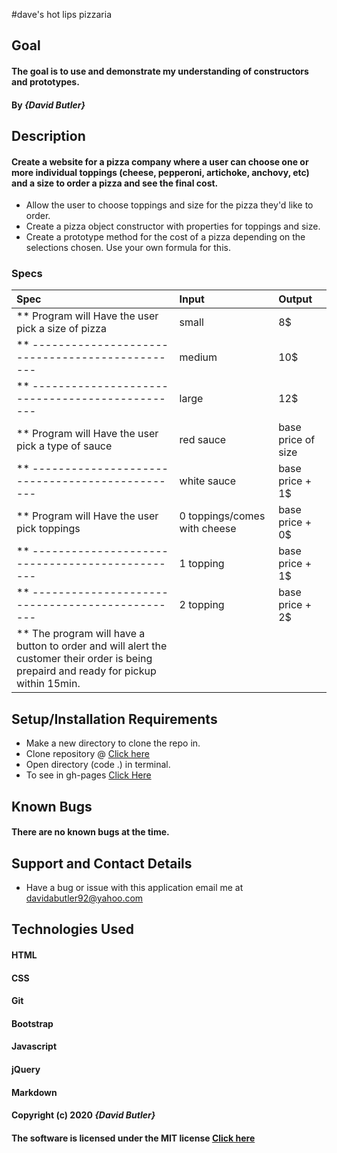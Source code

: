 #dave's hot lips pizzaria
## Goal 

#### The goal is to use and demonstrate my understanding of constructors and prototypes.
#### By _**{David Butler}**_

## Description
#### Create a website for a pizza company where a user can choose one or more individual toppings (cheese, pepperoni, artichoke, anchovy, etc) and a size to order a pizza and see the final cost.
* Allow the user to choose toppings and size for the pizza they'd like to order.
* Create a pizza object constructor with properties for toppings and size.
* Create a prototype method for the cost of a pizza depending on the selections chosen. Use your own formula for this.

### Specs
| Spec | Input | Output |
| :-------------     | :------------- | :------------- |
| ** Program will Have the user pick a size of pizza | small | 8$
| ** ----------------------------------------------- | medium | 10$
| ** ----------------------------------------------- | large | 12$
| ** Program will Have the user pick a type of sauce | red sauce | base price of size
| ** ----------------------------------------------- | white sauce | base price + 1$
| ** Program will Have the user pick toppings        | 0 toppings/comes with cheese | base price + 0$ 
| ** ----------------------------------------------- | 1 topping | base price + 1$
| ** ----------------------------------------------- | 2 topping | base price + 2$
| ** The program will have a button to order and will alert the customer their order is being prepaird and ready for pickup within 15min.


## Setup/Installation Requirements
* Make a new directory to clone the repo in.
* Clone repository @ [Click here](https://github.com/davidabutler92/pig-dice.git)
* Open directory (code .) in terminal.
* To see in gh-pages [Click Here](https://davidabutler92.github.io/pig-dice/)  

## Known Bugs 
#### There are no known bugs at the time.

## Support and Contact Details
* Have a bug or issue with this application email me at davidabutler92@yahoo.com

## Technologies Used 
#### HTML
#### CSS
#### Git 
#### Bootstrap
#### Javascript
#### jQuery 
#### Markdown

#### Copyright (c) 2020 **_{David Butler}_**
#### The software is licensed under the MIT license [Click here](LICENSE.md)
